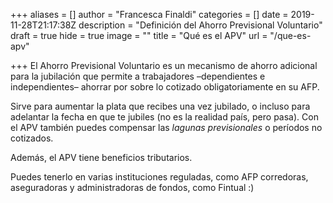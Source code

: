 +++
aliases = []
author = "Francesca Finaldi"
categories = []
date = 2019-11-28T21:17:38Z
description = "Definición del Ahorro Previsional Voluntario"
draft = true
hide = true
image = ""
title = "Qué es el APV"
url = "/que-es-apv"

+++
El Ahorro Previsional Voluntario es un mecanismo de ahorro adicional para la jubilación que permite a trabajadores –dependientes e independientes– ahorrar por sobre lo cotizado obligatoriamente en su AFP.

Sirve para aumentar la plata que recibes una vez jubilado, o incluso para adelantar la fecha en que te jubiles (no es la realidad país, pero pasa). Con el APV también puedes compensar las _lagunas previsionales_ o períodos no cotizados.

Además, el APV tiene beneficios tributarios.

Puedes tenerlo en varias instituciones reguladas, como AFP corredoras, aseguradoras y administradoras de fondos, como Fintual :)